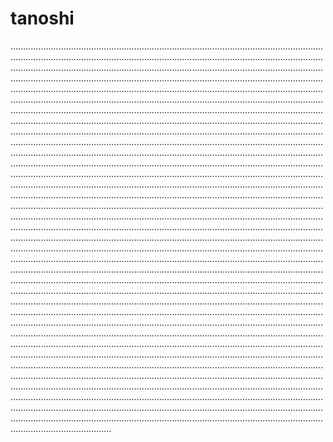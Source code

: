 # tanoshi

........................................................................................................................................................................................................................................................................................................................................................................................................................................................................................................................................................................................................................................................................................................................................................................................................................................................................................................................................................................................................................................................................................................................................................................................................................................................................................................................................................................................................................................................................................................................................................................................................................................................................................................................................................................................................................................................................................................................................................................................................................................................................................................................................................................................................................................................................................................................................................................................................................................................................................................................................................................................................................................................................................................................................................................................................................................................................................................................................................................................................................................................................................................................................................................................................................................................................................................................................................................................................................................................................................................................................................................................................................................................................................................................................................................................................................................................................................................................................................................................................................................................................................................................................................................................................................................................................................................................................................................................................................................................................................................................................................................................................................................................................................